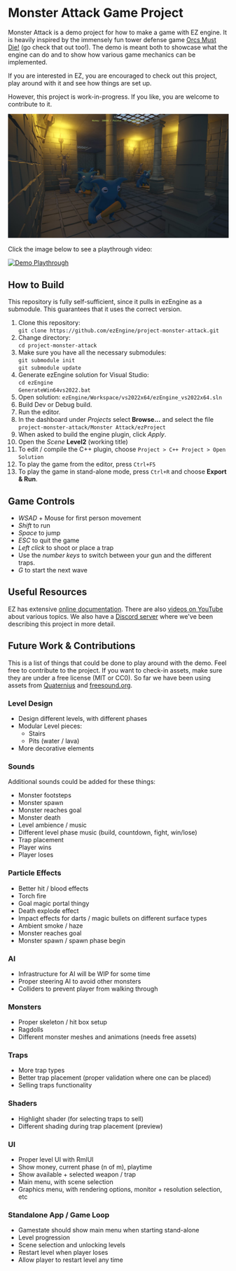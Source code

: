 # Monster Attack Game Project

Monster Attack is a demo project for how to make a game with EZ engine. It is heavily inspired by the immensely fun tower defense game [Orcs Must Die!](https://store.steampowered.com/app/102600/Orcs_Must_Die/) (go check that out too!).
The demo is meant both to showcase what the engine can do and to show how various game mechanics can be implemented.

If you are interested in EZ, you are encouraged to check out this project, play around with it and see how things are set up.

However, this project is work-in-progress. If you like, you are welcome to contribute to it.

![Monster Attack Screenshot](MonsterAttack-Main.jpg)

Click the image below to see a playthrough video:

[![Demo Playthrough](http://img.youtube.com/vi/upe5Hbk8z-w/0.jpg)](http://www.youtube.com/watch?v=upe5Hbk8z-w "Monster Attack Playthrough")

## How to Build

This repository is fully self-sufficient, since it pulls in ezEngine as a submodule. This guarantees that it uses the correct version.

1. Clone this repository:\
   `git clone https://github.com/ezEngine/project-monster-attack.git`
1. Change directory:\
   `cd project-monster-attack`
1. Make sure you have all the necessary submodules:\
   `git submodule init`\
   `git submodule update`
1. Generate ezEngine solution for Visual Studio:\
   `cd ezEngine`\
   `GenerateWin64vs2022.bat`
1. Open solution:
   `ezEngine/Workspace/vs2022x64/ezEngine_vs2022x64.sln`
1. Build Dev or Debug build.
1. Run the editor.
1. In the dashboard under *Projects* select **Browse...** and select the file `project-monster-attack/Monster Attack/ezProject`
1. When asked to build the engine plugin, click *Apply*.
1. Open the *Scene* **Level2** (working title)
1. To edit / compile the C++ plugin, choose `Project > C++ Project > Open Solution`
1. To play the game from the editor, press `Ctrl+F5`
1. To play the game in stand-alone mode, press `Ctrl+R` and choose **Export & Run**.

## Game Controls

* *WSAD* + Mouse for first person movement
* *Shift* to run
* *Space* to jump
* *ESC* to quit the game
* *Left click* to shoot or place a trap
* Use the *number keys* to switch between your gun and the different traps.
* *G* to start the next wave

## Useful Resources

EZ has extensive [online documentation](https://ezengine.net/pages/docs/docs-overview.html). There are also [videos on YouTube](https://www.youtube.com/@ezEngine/videos) about various topics. We also have a [Discord server](https://ezengine.net/pages/contact.html#questions-and-discussions) where we've been describing this project in more detail.

## Future Work & Contributions

This is a list of things that could be done to play around with the demo. Feel free to contribute to the project. If you want to check-in assets, make sure they are under a free license (MIT or CC0). So far we have been using assets from [Quaternius](https://quaternius.com/) and [freesound.org](https://freesound.org/).

### Level Design

* Design different levels, with different phases
* Modular Level pieces:
  * Stairs
  * Pits (water / lava)
* More decorative elements

### Sounds

Additional sounds could be added for these things:

* Monster footsteps
* Monster spawn
* Monster reaches goal
* Monster death
* Level ambience / music
* Different level phase music (build, countdown, fight, win/lose)
* Trap placement
* Player wins
* Player loses

### Particle Effects

* Better hit / blood effects
* Torch fire
* Goal magic portal thingy
* Death explode effect
* Impact effects for darts / magic bullets on different surface types
* Ambient smoke / haze
* Monster reaches goal
* Monster spawn / spawn phase begin

### AI

* Infrastructure for AI will be WIP for some time
* Proper steering AI to avoid other monsters
* Colliders to prevent player from walking through

### Monsters

* Proper skeleton / hit box setup
* Ragdolls
* Different monster meshes and animations (needs free assets)

### Traps

* More trap types
* Better trap placement (proper validation where one can be placed)
* Selling traps functionality

### Shaders

* Highlight shader (for selecting traps to sell)
* Different shading during trap placement (preview)

### UI

* Proper level UI with RmlUI
* Show money, current phase (n of m), playtime
* Show available + selected weapon / trap
* Main menu, with scene selection
* Graphics menu, with rendering options, monitor + resolution selection, etc

### Standalone App / Game Loop

* Gamestate should show main menu when starting stand-alone
* Level progression
* Scene selection and unlocking levels
* Restart level when player loses
* Allow player to restart level any time
